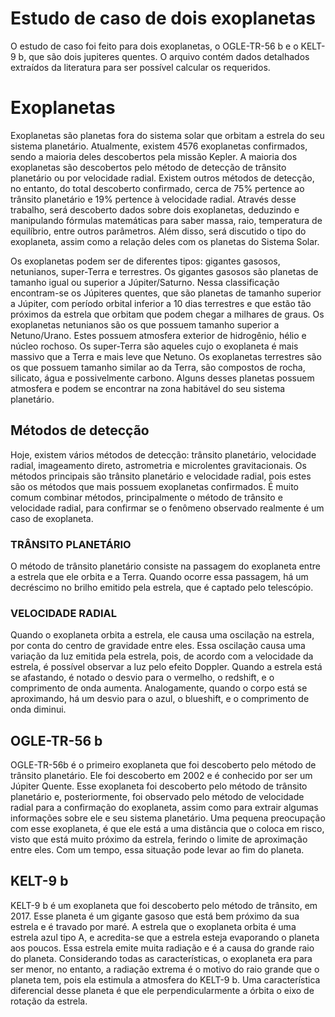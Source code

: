 # Estudo de caso de dois exoplanetas
 O estudo de caso foi feito para dois exoplanetas, o OGLE-TR-56 b e o KELT-9 b, que são dois jupiteres quentes. O arquivo contém dados detalhados extraídos da literatura para ser possível calcular os requeridos.

 # Exoplanetas

 Exoplanetas são planetas fora do sistema solar que orbitam a estrela do seu sistema planetário. Atualmente, existem 4576 exoplanetas confirmados, sendo a maioria deles descobertos pela missão Kepler.
A maioria dos exoplanetas são descobertos pelo método de detecção de trânsito planetário ou por velocidade radial. Existem outros métodos de detecção, no entanto, do total descoberto confirmado, cerca de 75% pertence ao trânsito planetário e 19% pertence à velocidade radial.
Através desse trabalho, será descoberto dados sobre dois exoplanetas, deduzindo e manipulando fórmulas matemáticas para saber massa, raio, temperatura de equilíbrio, entre outros parâmetros. Além disso, será discutido o tipo do exoplaneta, assim como a relação deles com os planetas do Sistema Solar.

Os exoplanetas podem ser de diferentes tipos: gigantes gasosos, netunianos, super-Terra e terrestres. Os gigantes gasosos são planetas de tamanho igual ou superior a Júpiter/Saturno. Nessa classificação encontram-se os Júpiteres quentes, que são planetas de tamanho superior a Júpiter, com período orbital inferior a 10 dias terrestres e que estão tão próximos da estrela que orbitam que podem chegar a milhares de graus. Os exoplanetas netunianos são os que possuem tamanho superior a Netuno/Urano. Estes possuem atmosfera exterior de hidrogênio, hélio e núcleo rochoso. Os super-Terra são aqueles cujo o exoplaneta é mais massivo que a Terra e mais leve que Netuno. Os exoplanetas terrestres são os que possuem tamanho similar ao da Terra, são compostos de rocha, silicato, água e possivelmente carbono. Alguns desses planetas possuem atmosfera e podem se encontrar na zona habitável do seu sistema planetário.

## Métodos de detecção
Hoje, existem vários métodos de detecção: trânsito planetário, velocidade radial, imageamento direto, astrometria e microlentes gravitacionais. Os métodos principais são trânsito planetário e velocidade radial, pois estes são os métodos que mais possuem exoplanetas confirmados. É muito comum combinar métodos, principalmente o método de trânsito e velocidade radial, para confirmar se o fenômeno observado realmente é um caso de exoplaneta. 

### TRÂNSITO PLANETÁRIO
O método de trânsito planetário consiste na passagem do exoplaneta entre a estrela que ele orbita e a Terra. Quando ocorre essa passagem, há um decréscimo no brilho emitido pela estrela, que é captado pelo telescópio.

### VELOCIDADE RADIAL
Quando o exoplaneta orbita a estrela, ele causa uma oscilação na estrela, por conta do centro de gravidade entre eles. Essa oscilação causa uma variação da luz emitida pela estrela, pois, de acordo com a velocidade da estrela, é possível observar a luz pelo efeito Doppler. Quando a estrela está se afastando, é notado o desvio para o vermelho, o redshift, e o comprimento de onda aumenta. Analogamente, quando o corpo está se aproximando, há um desvio para o azul, o blueshift, e o comprimento de onda diminui. 



 ## OGLE-TR-56 b
OGLE-TR-56b é o primeiro exoplaneta que foi descoberto pelo método de trânsito planetário. Ele foi descoberto em 2002 e é conhecido por ser um Júpiter Quente. Esse exoplaneta foi descoberto pelo método de trânsito planetário e, posteriormente, foi observado pelo método de velocidade radial para a confirmação do exoplaneta, assim como para extrair algumas informações sobre ele e seu sistema planetário. Uma pequena preocupação com esse exoplaneta, é que ele está a uma distância que o coloca em risco, visto que está muito próximo da estrela, ferindo o limite de aproximação entre eles. Com um tempo, essa situação pode levar ao fim do planeta.

 ## KELT-9 b
KELT-9 b é um exoplaneta que foi descoberto pelo método de trânsito, em 2017. Esse planeta é um gigante gasoso que está bem próximo da sua estrela e é travado por maré. A estrela que o exoplaneta orbita é uma estrela azul tipo A, e acredita-se que a estrela esteja evaporando o planeta aos poucos. Essa estrela emite muita radiação e é a causa do grande raio do planeta. Considerando todas as características, o exoplaneta era para ser menor, no entanto, a radiação extrema é o motivo do raio grande que o planeta tem, pois ela estimula a atmosfera do KELT-9 b. Uma característica diferencial desse planeta é que ele perpendicularmente a órbita o eixo de rotação da estrela. 

